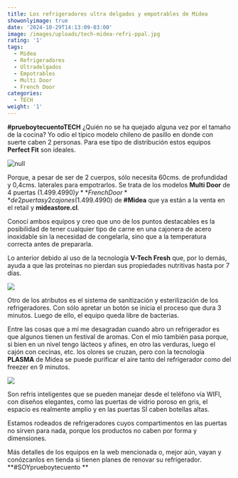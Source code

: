 ```yaml
---
title: Los refrigeradores ultra delgados y empotrables de Midea
showonlyimage: true
date: '2024-10-29T14:13:09-03:00'
image: /images/uploads/tech-midea-refri-ppal.jpg
rating: '1'
tags:
  - Midea
  - Refrigeradores
  - Ultradelgados
  - Empotrables
  - Multi Door
  - French Door
categories:
  - TECH
weight: '1'
---
```

**\#prueboytecuentoTECH** ¿Quién no se ha quejado alguna vez por el tamaño de la cocina? Yo odio el típico modelo chileno de pasillo en donde con suerte caben 2 personas. Para ese tipo de distribución estos equipos **Perfect Fit** son ideales.

<!--more-->

![null](/images/uploads/tech-midea-refri-ppal.jpg)

Porque, a pesar de ser de 2 cuerpos, sólo necesita 60cms. de profundidad y 0,4cms. laterales para empotrarlos. Se trata de los modelos **Multi Door** de 4 puertas ($1.499.4990) y **French Door** de 2 puertas y 2 cajones ($1.499.4990) de **\#Midea** que ya están a la venta en el retail y **mideastore.cl**.

Conocí ambos equipos y creo que uno de los puntos destacables es la posibilidad de tener cualquier tipo de carne en una cajonera de acero inoxidable sin la necesidad de congelarla, sino que a la temperatura correcta antes de prepararla. 

Lo anterior debido al uso de la tecnología **V-Tech Fresh** que, por lo demás, ayuda a que las proteínas no pierdan sus propiedades nutritivas hasta por 7 días. 

![](/images/uploads/tech-midea-refri-collage.jpg)

Otro de los atributos es el sistema de sanitización y esterilización de los refrigeradores. Con sólo apretar un botón se inicia el proceso que dura 3 minutos. Luego de ello, el equipo queda libre de bacterias.  

Entre las cosas que a mí me desagradan cuando abro un refrigerador es que algunos tienen un festival de aromas. Con el mío también pasa porque, si bien en un nivel tengo lácteos y afines, en otro las verduras, luego el cajón con cecinas, etc. los olores se cruzan, pero con la tecnología **PLASMA** de Midea se puede purificar el aire tanto del refrigerador como del freezer en 9 minutos.

![](/images/uploads/tech-midea-refri-cocina.jpg)

Son refris inteligentes que se pueden manejar desde el teléfono vía WIFI, con diseños elegantes, como las puertas de vidrio poroso en gris, el espacio es realmente amplio y en las puertas SÍ caben botellas altas.

Estamos rodeados de refrigeradores cuyos compartimentos en las puertas no sirven para nada, porque los productos no caben por forma y dimensiones.

Más detalles de los equipos en la web mencionada o, mejor aún, vayan y conózcanlos en tienda si tienen planes de renovar su refrigerador. **\#SOYprueboytecuento **
